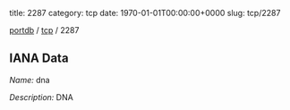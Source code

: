 title: 2287
category: tcp
date: 1970-01-01T00:00:00+0000
slug: tcp/2287

[portdb](/) / [tcp](/category/tcp.html) / 2287


## IANA Data

_Name:_ dna

_Description:_ DNA

